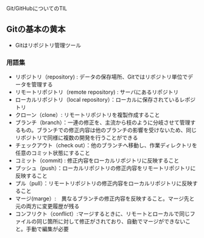 Git/GitHubについてのTIL
## Gitの基本の黄本
- Gitはリポジトリ管理ツール
### 用語集
- リポジトリ（repository) : データの保存場所、Gitではリポジトリ単位でデータを管理する
- リモートリポジトリ（remote repository) : サーバにあるリポジトリ
- ローカルリポジトリ（local repository）：ローカルに保存されているレポジトリ
- クローン（clone）: リモートリポジトリを複製作成すること
- ブランチ（branch）：一連の修正を、主流から枝のように分岐させて管理するもの。ブランチでの修正内容は他のブランチの影響を受けないため、同じリポジトリで同様に複数の開発を行うことができる
- チェックアウト（check out）：他のブランチへ移動し、作業ディレクトリを任意のコミット状態にすること
- コミット（commit) : 修正内容をローカルリポジトリに反映すること
- プッシュ（push）：ローカルリポジトリの修正内容をリモートリポジトリに反映すること
- プル（pull）：リモートリポジトリの修正内容をローカルリポジトリに反映すること
- マージ(marge）:　異なるブランチの修正内容を反映すること。マージ先と元の両方に変更履歴が残る
- コンフリクト（conflict）:マージするときに、リモートとローカルで同じファイルの同じ箇所に対して修正がされており、自動でマージができないこと。手動で編集が必要
